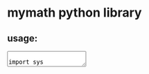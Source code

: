 # mymath python library

<h2>usage:</h2> 

<textarea>

import sys

# modify this path to match your environment
# sys.path.append('/Users/kelvin/Documents/GitHub/mymath')

import mymath<br>

print(mymath.add(4,5)) <br>
print(mymath.division(4, 2)) <br>
print(mymath.multiply(10, 5)) <br>
print(mymath.squareroot(48)) <br>

</textarea>
